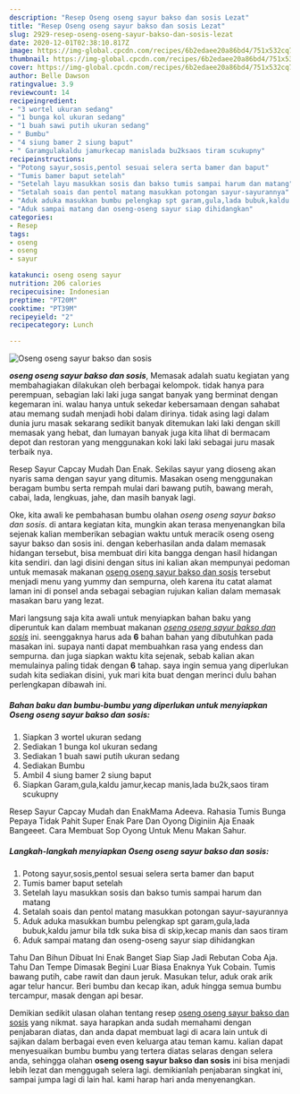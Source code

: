 ```yaml
---
description: "Resep Oseng oseng sayur bakso dan sosis Lezat"
title: "Resep Oseng oseng sayur bakso dan sosis Lezat"
slug: 2929-resep-oseng-oseng-sayur-bakso-dan-sosis-lezat
date: 2020-12-01T02:38:10.817Z
image: https://img-global.cpcdn.com/recipes/6b2edaee20a86bd4/751x532cq70/oseng-oseng-sayur-bakso-dan-sosis-foto-resep-utama.jpg
thumbnail: https://img-global.cpcdn.com/recipes/6b2edaee20a86bd4/751x532cq70/oseng-oseng-sayur-bakso-dan-sosis-foto-resep-utama.jpg
cover: https://img-global.cpcdn.com/recipes/6b2edaee20a86bd4/751x532cq70/oseng-oseng-sayur-bakso-dan-sosis-foto-resep-utama.jpg
author: Belle Dawson
ratingvalue: 3.9
reviewcount: 14
recipeingredient:
- "3 wortel ukuran sedang"
- "1 bunga kol ukuran sedang"
- "1 buah sawi putih ukuran sedang"
- " Bumbu"
- "4 siung bamer 2 siung baput"
- " Garamgulakaldu jamurkecap manislada bu2ksaos tiram scukupny"
recipeinstructions:
- "Potong sayur,sosis,pentol sesuai selera serta bamer dan baput"
- "Tumis bamer baput setelah"
- "Setelah layu masukkan sosis dan bakso tumis sampai harum dan matang"
- "Setalah soais dan pentol matang masukkan potongan sayur-sayurannya"
- "Aduk aduka masukkan bumbu pelengkap spt garam,gula,lada bubuk,kaldu jamur bila tdk suka bisa di skip,kecap manis dan saos tiram"
- "Aduk sampai matang dan oseng-oseng sayur siap dihidangkan"
categories:
- Resep
tags:
- oseng
- oseng
- sayur

katakunci: oseng oseng sayur 
nutrition: 206 calories
recipecuisine: Indonesian
preptime: "PT20M"
cooktime: "PT39M"
recipeyield: "2"
recipecategory: Lunch

---
```



![Oseng oseng sayur bakso dan sosis](https://img-global.cpcdn.com/recipes/6b2edaee20a86bd4/751x532cq70/oseng-oseng-sayur-bakso-dan-sosis-foto-resep-utama.jpg)

<b><i>oseng oseng sayur bakso dan sosis</i></b>, Memasak adalah suatu kegiatan yang membahagiakan dilakukan oleh berbagai kelompok. tidak hanya para perempuan, sebagian laki laki juga sangat banyak yang berminat dengan kegemaran ini. walau hanya untuk sekedar kebersamaan dengan sahabat atau memang sudah menjadi hobi dalam dirinya. tidak asing lagi dalam dunia juru masak sekarang sedikit banyak ditemukan laki laki dengan skill memasak yang hebat, dan lumayan banyak juga kita lihat di bermacam depot dan restoran yang menggunakan koki laki laki sebagai juru masak terbaik nya.

Resep Sayur Capcay Mudah Dan Enak. Sekilas sayur yang dioseng akan nyaris sama dengan sayur yang ditumis. Masakan oseng menggunakan beragam bumbu serta rempah mulai dari bawang putih, bawang merah, cabai, lada, lengkuas, jahe, dan masih banyak lagi.

Oke, kita awali ke pembahasan bumbu olahan <i>oseng oseng sayur bakso dan sosis</i>. di antara kegiatan kita, mungkin akan terasa menyenangkan bila sejenak kalian memberikan sebagian waktu untuk meracik oseng oseng sayur bakso dan sosis ini. dengan keberhasilan anda dalam memasak hidangan tersebut, bisa membuat diri kita bangga dengan hasil hidangan kita sendiri. dan lagi disini dengan situs ini kalian akan mempunyai pedoman untuk memasak makanan <u>oseng oseng sayur bakso dan sosis</u> tersebut menjadi menu yang yummy dan sempurna, oleh karena itu catat alamat laman ini di ponsel anda sebagai sebagian rujukan kalian dalam memasak masakan baru yang lezat.


Mari langsung saja kita awali untuk menyiapkan bahan baku yang diperuntuk kan dalam membuat makanan <u><i>oseng oseng sayur bakso dan sosis</i></u> ini. seenggaknya harus ada <b>6</b> bahan bahan yang dibutuhkan pada masakan ini. supaya nanti dapat membuahkan rasa yang endess dan sempurna. dan juga siapkan waktu kita sejenak, sebab kalian akan memulainya paling tidak dengan <b>6</b> tahap. saya ingin semua yang diperlukan sudah kita sediakan disini, yuk mari kita buat dengan merinci dulu bahan perlengkapan dibawah ini.

<!--inarticleads1-->

##### Bahan baku dan bumbu-bumbu yang diperlukan untuk menyiapkan Oseng oseng sayur bakso dan sosis:

1. Siapkan 3 wortel ukuran sedang
1. Sediakan 1 bunga kol ukuran sedang
1. Sediakan 1 buah sawi putih ukuran sedang
1. Sediakan  Bumbu
1. Ambil 4 siung bamer 2 siung baput
1. Siapkan  Garam,gula,kaldu jamur,kecap manis,lada bu2k,saos tiram scukupny


Resep Sayur Capcay Mudah dan EnakMama Adeeva. Rahasia Tumis Bunga Pepaya Tidak Pahit Super Enak Pare Dan Oyong Diginiin Aja Enaak Bangeeet. Cara Membuat Sop Oyong Untuk Menu Makan Sahur. 

<!--inarticleads2-->

##### Langkah-langkah menyiapkan Oseng oseng sayur bakso dan sosis:

1. Potong sayur,sosis,pentol sesuai selera serta bamer dan baput
1. Tumis bamer baput setelah
1. Setelah layu masukkan sosis dan bakso tumis sampai harum dan matang
1. Setalah soais dan pentol matang masukkan potongan sayur-sayurannya
1. Aduk aduka masukkan bumbu pelengkap spt garam,gula,lada bubuk,kaldu jamur bila tdk suka bisa di skip,kecap manis dan saos tiram
1. Aduk sampai matang dan oseng-oseng sayur siap dihidangkan


Tahu Dan Bihun Dibuat Ini Enak Banget Siap Siap Jadi Rebutan Coba Aja. Tahu Dan Tempe Dimasak Begini Luar Biasa Enaknya Yuk Cobain. Tumis bawang putih, cabe rawit dan daun jeruk. Masukan telur, aduk orak arik agar telur hancur. Beri bumbu dan kecap ikan, aduk hingga semua bumbu tercampur, masak dengan api besar. 

Demikian sedikit ulasan olahan tentang resep <u>oseng oseng sayur bakso dan sosis</u> yang nikmat. saya harapkan anda sudah memahami dengan penjabaran diatas, dan anda dapat membuat lagi di acara lain untuk di sajikan dalam berbagai even even keluarga atau teman kamu. kalian dapat menyesuaikan bumbu bumbu yang tertera diatas selaras dengan selera anda, sehingga olahan <b>oseng oseng sayur bakso dan sosis</b> ini bisa menjadi lebih lezat dan menggugah selera lagi. demikianlah penjabaran singkat ini, sampai jumpa lagi di lain hal. kami harap hari anda menyenangkan.
